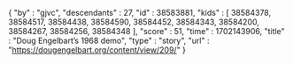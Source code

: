 {
  "by" : "gjvc",
  "descendants" : 27,
  "id" : 38583881,
  "kids" : [ 38584378, 38584517, 38584438, 38584590, 38584452, 38584343, 38584200, 38584267, 38584256, 38584348 ],
  "score" : 51,
  "time" : 1702143906,
  "title" : "Doug Engelbart’s 1968 demo",
  "type" : "story",
  "url" : "https://dougengelbart.org/content/view/209/"
}
